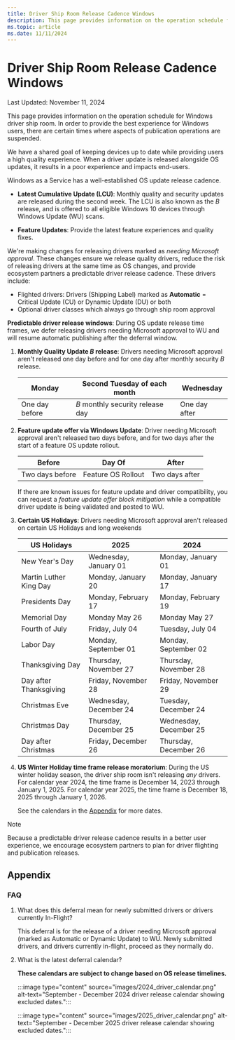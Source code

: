 ```yaml
---
title: Driver Ship Room Release Cadence Windows
description: This page provides information on the operation schedule for driver ship room. In order to provide the best experience for Windows users, there are certain times where aspects of publication operations are suspended.
ms.topic: article
ms.date: 11/11/2024
---
```


# Driver Ship Room Release Cadence Windows

Last Updated: November 11, 2024

This page provides information on the operation schedule for Windows driver ship room. In order to provide the best experience for Windows users, there are certain times where aspects of publication operations are suspended.

We have a shared goal of keeping devices up to date while providing users a high quality experience. When a driver update is released alongside OS updates, it results in a poor experience and impacts end-users.

Windows as a Service has a well-established OS update release cadence.

- **Latest Cumulative Update (LCU)**: Monthly quality and security updates are released during the second week. The LCU is also known as the *B* release, and is offered to all eligible Windows 10 devices through Windows Update (WU) scans.

- **Feature Updates**: Provide the latest feature experiences and quality fixes.

We're making changes for releasing drivers marked as *needing Microsoft approval*. These changes ensure we release quality drivers, reduce the risk of releasing drivers at the same time as OS changes, and provide ecosystem partners a predictable driver release cadence. These drivers include:

- Flighted drivers: Drivers (Shipping Label) marked as **Automatic** = Critical Update (CU) or Dynamic Update (DU) or both
- Optional driver classes which always go through ship room approval

**Predictable driver release windows**: During OS update release time frames, we defer releasing drivers needing Microsoft approval to WU and will resume automatic publishing after the deferral window.

1. **Monthly Quality Update *B* release**: Drivers needing Microsoft approval aren't released one day before and for one day after monthly security *B* release.

    | Monday | Second Tuesday of each month | Wednesday |
    |--|--|--|
    | One day before | *B* monthly security release day | One day after |

1. **Feature update offer via Windows Update**: Driver needing Microsoft approval aren't released two days before, and for two days after the start of a feature OS update rollout.

    | Before | Day Of | After |
    |--|--|--|
    | Two days before | Feature OS Rollout | Two days after |

    If there are known issues for feature update and driver compatibility, you can request a *feature update offer block mitigation* while a compatible driver update is being validated and posted to WU.

1. **Certain US Holidays**: Drivers needing Microsoft approval aren't released on certain US Holidays and long weekends

    | US Holidays | 2025 | 2024 |
    |--|--|--|
    | New Year's Day | Wednesday, January 01 | Monday, January 01 |
    | Martin Luther King Day | Monday, January 20 | Monday, January 17 |
    | Presidents Day | Monday, February 17 | Monday, February 19 |
    | Memorial Day | Monday May 26 | Monday May 27 |
    | Fourth of July | Friday, July 04 | Tuesday, July 04 |
    | Labor Day | Monday, September 01 | Monday, September 02 |
    | Thanksgiving Day | Thursday, November 27 | Thursday, November 28 |
    | Day after Thanksgiving | Friday, November 28 | Friday, November 29 |
    | Christmas Eve | Wednesday, December 24 | Tuesday, December 24 |
    | Christmas Day | Thursday, December 25 | Wednesday, December 25 |
    | Day after Christmas | Friday, December 26 | Thursday, December 26 |

1. **US Winter Holiday time frame release moratorium**: During the US winter holiday season, the driver ship room isn't releasing *any* drivers. For calendar year 2024, the time frame is December 14, 2023 through January 1, 2025. For calendar year 2025, the time frame is December 18, 2025 through January 1, 2026.

    See the calendars in the [Appendix](#appendix) for more dates.

> [!NOTE]
> Because a predictable driver release cadence results in a better user experience, we encourage ecosystem partners to plan for driver flighting and publication releases.

## Appendix

### FAQ

1. What does this deferral mean for newly submitted drivers or drivers currently In-Flight?

    This deferral is for the release of a driver needing Microsoft approval (marked as Automatic or Dynamic Update) to WU. Newly submitted drivers, and drivers currently in-flight, proceed as they normally do.

1. What is the latest deferral calendar?

    **These calendars are subject to change based on OS release timelines.**

    :::image type="content" source="images/2024_driver_calendar.png" alt-text="September - December 2024 driver release calendar showing excluded dates.":::

    :::image type="content" source="images/2025_driver_calendar.png" alt-text="September - December 2025 driver release calendar showing excluded dates.":::
